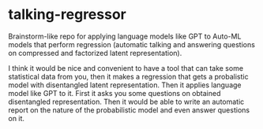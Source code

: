 # talking-regressor

Brainstorm-like repo for applying language models like GPT to Auto-ML models that perform regression (automatic talking and answering questions on compressed and factorized latent representation).

I think it would be nice and convenient to have a tool that can take some statistical data from you, then it makes a regression that gets a probalistic model with disentangled latent representation. Then it applies language model like GPT to it. First it asks you some questions on obtained disentangled representation. Then it would be able to write an automatic report on the nature of the probabilistic model and even answer questions on it.
